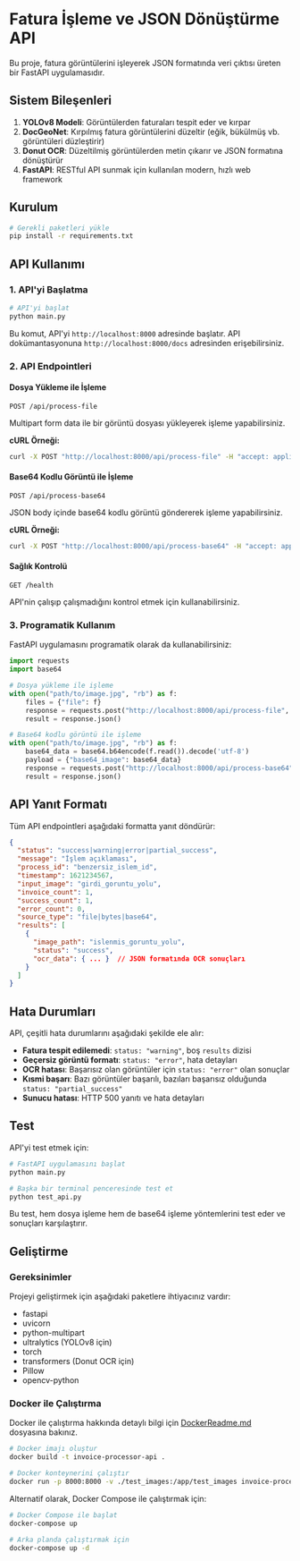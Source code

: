 # Fatura İşleme ve JSON Dönüştürme API

Bu proje, fatura görüntülerini işleyerek JSON formatında veri çıktısı üreten bir FastAPI uygulamasıdır.

## Sistem Bileşenleri

1. **YOLOv8 Modeli**: Görüntülerden faturaları tespit eder ve kırpar
2. **DocGeoNet**: Kırpılmış fatura görüntülerini düzeltir (eğik, bükülmüş vb. görüntüleri düzleştirir)
3. **Donut OCR**: Düzeltilmiş görüntülerden metin çıkarır ve JSON formatına dönüştürür
4. **FastAPI**: RESTful API sunmak için kullanılan modern, hızlı web framework

## Kurulum

```bash
# Gerekli paketleri yükle
pip install -r requirements.txt
```

## API Kullanımı

### 1. API'yi Başlatma

```bash
# API'yi başlat
python main.py
```

Bu komut, API'yi `http://localhost:8000` adresinde başlatır. API dokümantasyonuna `http://localhost:8000/docs` adresinden erişebilirsiniz.

### 2. API Endpointleri

#### Dosya Yükleme ile İşleme

```
POST /api/process-file
```

Multipart form data ile bir görüntü dosyası yükleyerek işleme yapabilirsiniz.

**cURL Örneği:**
```bash
curl -X POST "http://localhost:8000/api/process-file" -H "accept: application/json" -H "Content-Type: multipart/form-data" -F "file=@fatura.jpg"
```

#### Base64 Kodlu Görüntü ile İşleme

```
POST /api/process-base64
```

JSON body içinde base64 kodlu görüntü göndererek işleme yapabilirsiniz.

**cURL Örneği:**
```bash
curl -X POST "http://localhost:8000/api/process-base64" -H "accept: application/json" -H "Content-Type: application/json" -d '{"base64_image": "base64_encoded_image_data", "filename": "optional_filename.jpg"}'
```

#### Sağlık Kontrolü

```
GET /health
```

API'nin çalışıp çalışmadığını kontrol etmek için kullanabilirsiniz.

### 3. Programatik Kullanım

FastAPI uygulamasını programatik olarak da kullanabilirsiniz:

```python
import requests
import base64

# Dosya yükleme ile işleme
with open("path/to/image.jpg", "rb") as f:
    files = {"file": f}
    response = requests.post("http://localhost:8000/api/process-file", files=files)
    result = response.json()

# Base64 kodlu görüntü ile işleme
with open("path/to/image.jpg", "rb") as f:
    base64_data = base64.b64encode(f.read()).decode('utf-8')
    payload = {"base64_image": base64_data}
    response = requests.post("http://localhost:8000/api/process-base64", json=payload)
    result = response.json()
```

## API Yanıt Formatı

Tüm API endpointleri aşağıdaki formatta yanıt döndürür:

```json
{
  "status": "success|warning|error|partial_success",
  "message": "İşlem açıklaması",
  "process_id": "benzersiz_islem_id",
  "timestamp": 1621234567,
  "input_image": "girdi_goruntu_yolu",
  "invoice_count": 1,
  "success_count": 1,
  "error_count": 0,
  "source_type": "file|bytes|base64",
  "results": [
    {
      "image_path": "islenmis_goruntu_yolu",
      "status": "success",
      "ocr_data": { ... }  // JSON formatında OCR sonuçları
    }
  ]
}
```

## Hata Durumları

API, çeşitli hata durumlarını aşağıdaki şekilde ele alır:

- **Fatura tespit edilemedi**: `status: "warning"`, boş `results` dizisi
- **Geçersiz görüntü formatı**: `status: "error"`, hata detayları
- **OCR hatası**: Başarısız olan görüntüler için `status: "error"` olan sonuçlar
- **Kısmi başarı**: Bazı görüntüler başarılı, bazıları başarısız olduğunda `status: "partial_success"`
- **Sunucu hatası**: HTTP 500 yanıtı ve hata detayları

## Test

API'yi test etmek için:

```bash
# FastAPI uygulamasını başlat
python main.py

# Başka bir terminal penceresinde test et
python test_api.py
```

Bu test, hem dosya işleme hem de base64 işleme yöntemlerini test eder ve sonuçları karşılaştırır.

## Geliştirme

### Gereksinimler

Projeyi geliştirmek için aşağıdaki paketlere ihtiyacınız vardır:

- fastapi
- uvicorn
- python-multipart
- ultralytics (YOLOv8 için)
- torch
- transformers (Donut OCR için)
- Pillow
- opencv-python

### Docker ile Çalıştırma

Docker ile çalıştırma hakkında detaylı bilgi için [DockerReadme.md](DockerReadme.md) dosyasına bakınız.

```bash
# Docker imajı oluştur
docker build -t invoice-processor-api .

# Docker konteynerini çalıştır
docker run -p 8000:8000 -v ./test_images:/app/test_images invoice-processor-api
```

Alternatif olarak, Docker Compose ile çalıştırmak için:

```bash
# Docker Compose ile başlat
docker-compose up

# Arka planda çalıştırmak için
docker-compose up -d
```
